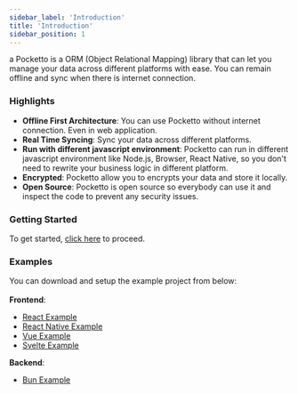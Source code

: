 ```yaml
---
sidebar_label: 'Introduction'
title: 'Introduction'
sidebar_position: 1
---
```

a
Pocketto is a ORM (Object Relational Mapping) library that can let you manage your data across different platforms with ease. You can remain offline and sync when there is internet connection.

### Highlights

- **Offline First Architecture**: You can use Pocketto without internet connection. Even in web application.
- **Real Time Syncing**: Sync your data across different platforms.
- **Run with different javascript environment**: Pocketto can run in different javascript environment like Node.js, Browser, React Native, so you don't need to rewrite your business logic in different platform.
- **Encrypted**: Pocketto allow you to encrypts your data and store it locally.
- **Open Source**: Pocketto is open source so everybody can use it and inspect the code to prevent any security issues.

### Getting Started

To get started, [click here](/docs/environment-setup) to proceed.

### Examples

You can download and setup the example project from below:<br /><br />
**Frontend**:<br />

- [React Example](https://github.com/pockettojs/pocketto-react-example)<br />
- [React Native Example](https://github.com/pockettojs/PockettoReactNativeExample)<br />
- [Vue Example](https://github.com/pockettojs/pocketto-vue-example)<br />
- [Svelte Example](https://github.com/pockettojs/pocketto-svelte-example)<br />

**Backend**:<br />

- [Bun Example](https://github.com/pockettojs/pocketto-bun-example)<br />
